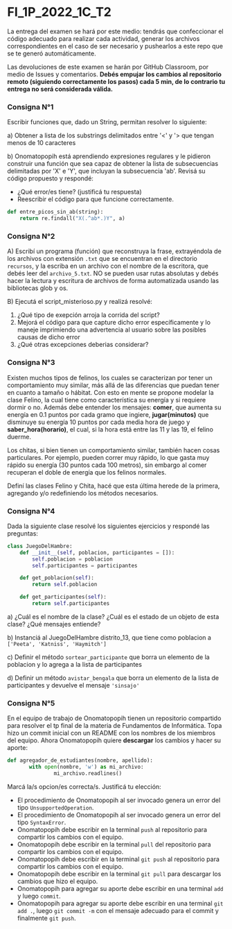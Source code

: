 # FI_1P_2022_1C_T2
La entrega del examen se hará por este medio: tendrás que confeccionar el código adecuado para realizar cada actividad, generar los archivos correspondientes en el caso de ser necesario y pushearlos a este repo que se te generó automáticamente. 

Las devoluciones de este examen se harán por GitHub Classroom, por medio de Issues y comentarios. **Debés empujar los cambios al repositorio remoto (siguiendo correctamente los pasos) cada 5 min, de lo contrario tu entrega no será considerada válida.**    

### Consigna N°1
Escribir funciones que, dado un String, permitan resolver lo siguiente:

a) Obtener a lista de los substrings delimitados entre '<' y '> que tengan menos de 10 caracteres

b) Onomatopopih está aprendiendo expresiones regulares y le pidieron construir una función que sea capaz de obtener la lista de subsecuencias delimitadas por 'X' e 'Y', que incluyan la subsecuencia 'ab'. Revisá su código propuesto y respondé:

- ¿Qué error/es tiene? (justificá tu respuesta)
- Reescribir el código para que funcione correctamente.

```python
def entre_picos_sin_ab(string):
    return re.findall("X(.^ab*.)Y", a)
```

### Consigna N°2

A) Escribí un programa (función) que reconstruya la frase, extrayéndola de los archivos con extensión `.txt` que se encuentran en el directorio `recursos`, y la escriba en un archivo con el nombre de la escritora, que debés leer del `archivo_5.txt`. NO se pueden usar rutas absolutas y debés hacer la lectura y escritura de archivos de forma automatizada usando las bibliotecas glob y os.

B) Ejecutá el script_misterioso.py y realizá resolvé: 
  1. ¿Qué tipo de exepción arroja la corrida del script? 
  2. Mejorá el código para que capture dicho error específicamente y lo maneje imprimiendo una advertencia al usuario sobre las posibles causas de dicho error
  3. ¿Qué otras excepciones deberias considerar?


### Consigna N°3

Existen muchos tipos de felinos, los cuales se caracterizan por tener un comportamiento muy similar, más allá de las diferencias que puedan tener en cuanto a tamaño o hábitat. Con esto en mente se propone modelar la clase Felino, la cual tiene como característica su energía y si requiere dormir o no. Además debe entender los mensajes: **comer**, que aumenta su energía en 0.1 puntos por cada gramo que ingiere, **jugar(minutos)** que disminuye su energía 10 puntos por cada media hora de juego y **saber_hora(horario)**, el cual, si la hora está entre las 11 y las 19, el felino duerme.

Los chitas, si bien tienen un comportamiento similar, también hacen cosas particulares. Por ejemplo, pueden correr muy rápido, lo que gasta muy rápido su energía (30 puntos cada 100 metros), sin embargo al comer recuperan el doble de energía que los felinos normales.

Definí las clases Felino y Chita, hacé que esta última herede de la primera, agregando y/o redefiniendo los métodos necesarios. 

### Consigna N°4


Dada la siguiente clase resolvé los siguientes ejercicios y respondé las preguntas:

```python
class JuegoDelHambre:
    def __init__(self, poblacion, participantes = []):
        self.poblacion = poblacion
        self.participantes = participantes

    def get_poblacion(self):
        return self.poblacion

    def get_participantes(self):
        return self.participantes
```

a) ¿Cuál es el nombre de la clase? ¿Cuál es el estado de un objeto de esta clase? ¿Qué mensajes entiende?

b) Instanciá al JuegoDelHambre distrito_13, que tiene como poblacion a `['Peeta', 'Katniss', 'Haymitch']`

c) Definir el método `sortear_participante` que borra un elemento de la poblacion y lo agrega a la lista de participantes

d) Definir un método `avistar_bengala` que borra un elemento de la lista de participantes y devuelve el mensaje `'sinsajo'`


### Consigna N°5

En el equipo de trabajo de Onomatopopih tienen un repositorio compartido para resolver el tp final de la materia de Fundamentos de Informática. Topa hizo un commit inicial con un README con los nombres de los miembros del equipo. Ahora Onomatopopih quiere **descargar** los cambios y hacer su aporte:

```python
def agregador_de_estudiantes(nombre, apellido):
       with open(nombre, 'w') as mi_archivo:
               mi_archivo.readlines()
```

Marcá la/s opcion/es correcta/s. Justificá tu elección: 

* El procedimiento de Onomatopopih al ser invocado genera un error del tipo `UnsupportedOperation`.
* El procedimiento de Onomatopopih al ser invocado genera un error del tipo `SyntaxError`.
* Onomatopopih debe escribir en la terminal `push` al repositorio para compartir los cambios con el equipo.
* Onomatopopih debe escribir en la terminal `pull` del repositorio para compartir los cambios con el equipo.
* Onomatopopih debe escribir en la terminal `git push` al repositorio para compartir los cambios con el equipo.
* Onomatopopih debe escribir en la terminal `git pull` para descargar los cambios que hizo el equipo.
* Onomatopopih para agregar su aporte debe escribir en una terminal `add` y luego `commit`.
* Onomatopopih para agregar su aporte debe escribir en una terminal `git add .`, luego `git commit -m` con el mensaje adecuado para el commit y finalmente `git push`.
